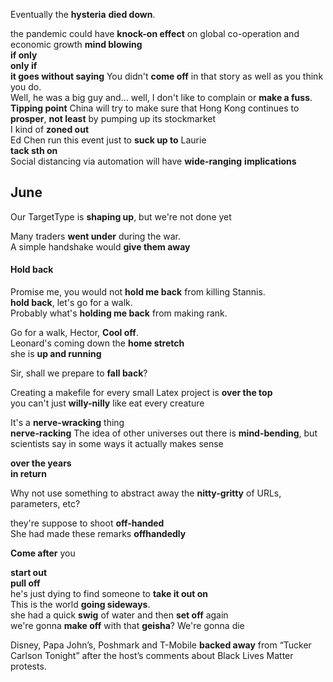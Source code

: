 
Eventually the **hysteria** **died down**.  

the pandemic could have **knock-on effect** on global co-operation and economic growth 
**mind blowing**  
**if only**  
**only if**  
**it goes without saying** 
You didn't **come off** in that story as well as you think you do.  
Well, he was a big guy and… well, I don't like to complain or **make a fuss**.  
**Tipping point**
China will try to make sure that Hong Kong continues to **prosper**, **not least** by pumping up its stockmarket  
I kind of **zoned out**  
Ed Chen run this event just to **suck up to** Laurie  
**tack sth on**  
Social distancing via automation will have **wide-ranging** **implications**  

## June  
Our TargetType is **shaping up**, but we're not done yet  
  
Many traders **went under** during the war.  
A simple handshake would **give them away**  

#### Hold back  
Promise me, you would not **hold me back** from killing Stannis.  
**hold back**, let's go for a walk.  
Probably what's **holding me back** from making rank.  

Go for a walk, Hector, **Cool off**.  
Leonard's coming down the **home stretch**  
she is **up and running**  
  
Sir, shall we prepare to **fall back**?  
   
Creating a makefile for every small Latex project is **over the top**  
you can't just **willy-nilly** like eat every creature  
  
It's a **nerve-wracking** thing  
**nerve-racking**
The idea of other universes out there is **mind-bending**, but scientists say in some ways it actually makes sense  
  
**over the years**  
**in return**  
  
Why not use something to abstract away the **nitty-gritty** of URLs, parameters, etc?  
  
they're suppose to shoot **off-handed**  
She had made these remarks **offhandedly**  
  
**Come after** you  
  
**start out**  
**pull off**  
he's just dying to find someone to **take it out on**  
This is the world **going sideways**.  
she had a quick **swig** of water and then **set off** again  
we're gonna **make off** with that **geisha**? We're gonna die  
  
Disney, Papa John’s, Poshmark and T-Mobile **backed away** from “Tucker Carlson Tonight” after the host’s comments about Black Lives Matter protests.  
  
